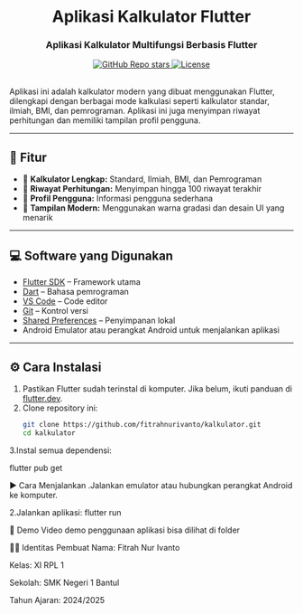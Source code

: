 <div align="center">
  <h1 align="center">Aplikasi Kalkulator Flutter</h1>
  <h3>Aplikasi Kalkulator Multifungsi Berbasis Flutter</h3>

  <a href="https://github.com/fitrahnurivanto/kalkulator">
    <img alt="GitHub Repo stars" src="https://img.shields.io/github/stars/fitrahnurivanto/kalkulator">
  </a>
  <a href="https://github.com/fitrahnurivanto/kalkulator/blob/main/LICENSE">
    <img alt="License" src="https://img.shields.io/badge/license-MIT-orange">
  </a>
</div>

<br/>

Aplikasi ini adalah kalkulator modern yang dibuat menggunakan Flutter, dilengkapi dengan berbagai mode kalkulasi seperti kalkulator standar, ilmiah, BMI, dan pemrograman. Aplikasi ini juga menyimpan riwayat perhitungan dan memiliki tampilan profil pengguna.

---

## 📌 Fitur

- 🔢 **Kalkulator Lengkap:** Standard, Ilmiah, BMI, dan Pemrograman
- 🧠 **Riwayat Perhitungan:** Menyimpan hingga 100 riwayat terakhir
- 👤 **Profil Pengguna:** Informasi pengguna sederhana
- 🎨 **Tampilan Modern:** Menggunakan warna gradasi dan desain UI yang menarik

---

## 💻 Software yang Digunakan

- [Flutter SDK](https://flutter.dev) – Framework utama
- [Dart](https://dart.dev) – Bahasa pemrograman
- [VS Code](https://code.visualstudio.com/) – Code editor
- [Git](https://git-scm.com/) – Kontrol versi
- [Shared Preferences](https://pub.dev/packages/shared_preferences) – Penyimpanan lokal
- Android Emulator atau perangkat Android untuk menjalankan aplikasi

---

## ⚙️ Cara Instalasi

1. Pastikan Flutter sudah terinstal di komputer. Jika belum, ikuti panduan di [flutter.dev](https://flutter.dev/docs/get-started/install).
2. Clone repository ini:
   ```bash
   git clone https://github.com/fitrahnurivanto/kalkulator.git
   cd kalkulator

3.Instal semua dependensi:

flutter pub get


▶️ Cara Menjalankan
.Jalankan emulator atau hubungkan perangkat Android ke komputer.

2.Jalankan aplikasi:
flutter run


🎥 Demo
Video demo penggunaan aplikasi bisa dilihat di folder 


🙋‍♂️ Identitas Pembuat
Nama: Fitrah Nur Ivanto

Kelas: XI RPL 1

Sekolah: SMK Negeri 1 Bantul

Tahun Ajaran: 2024/2025

